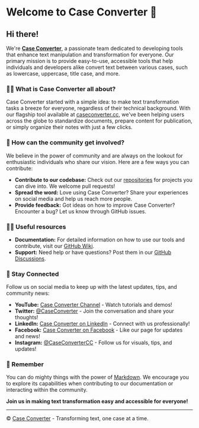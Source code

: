 # Welcome to Case Converter 👋

## Hi there!

We're [**Case Converter**](https://caseconverter.cc/), a passionate team dedicated to developing tools that enhance text manipulation and transformation for everyone. Our primary mission is to provide easy-to-use, accessible tools that help individuals and developers alike convert text between various cases, such as lowercase, uppercase, title case, and more.

### 🙋‍♀️ What is Case Converter all about?

Case Converter started with a simple idea: to make text transformation tasks a breeze for everyone, regardless of their technical background. With our flagship tool available at [caseconverter.cc](https://caseconverter.cc/), we've been helping users across the globe to standardize documents, prepare content for publication, or simply organize their notes with just a few clicks.

### 🌈 How can the community get involved?

We believe in the power of community and are always on the lookout for enthusiastic individuals who share our vision. Here are a few ways you can contribute:

- **Contribute to our codebase:** Check out our [repositories](https://github.com/caseconverter/repositories) for projects you can dive into. We welcome pull requests!
- **Spread the word:** Love using Case Converter? Share your experiences on social media and help us reach more people.
- **Provide feedback:** Got ideas on how to improve Case Converter? Encounter a bug? Let us know through GitHub issues.

### 👩‍💻 Useful resources

- **Documentation:** For detailed information on how to use our tools and contribute, visit our [GitHub Wiki](https://github.com/caseconverter/caseconverter/wiki).
- **Support:** Need help or have questions? Post them in our [GitHub Discussions](https://github.com/orgs/caseconverter/discussions).

### 📱 Stay Connected

Follow us on social media to keep up with the latest updates, tips, and community news:

- **YouTube:** [Case Converter Channel](https://www.youtube.com/@case-converter) - Watch tutorials and demos!
- **Twitter:** [@CaseConverter](https://x.com/caseconvertercc) - Join the conversation and share your thoughts!
- **LinkedIn:** [Case Converter on LinkedIn](https://www.linkedin.com/company/case-converter/) - Connect with us professionally!
- **Facebook:** [Case Converter on Facebook](https://www.facebook.com/caseconvertercc) - Like our page for updates and news!
- **Instagram:** [@CaseConverterCC](https://www.instagram.com/case.converter) - Follow us for visuals, tips, and updates!

### 🧙 Remember

You can do mighty things with the power of [Markdown](https://docs.github.com/github/writing-on-github/getting-started-with-writing-and-formatting-on-github/basic-writing-and-formatting-syntax). We encourage you to explore its capabilities when contributing to our documentation or interacting within the community.

**Join us in making text transformation easy and accessible for everyone!**

---

&copy; [Case Converter](https://caseconverter.cc/) - Transforming text, one case at a time.
